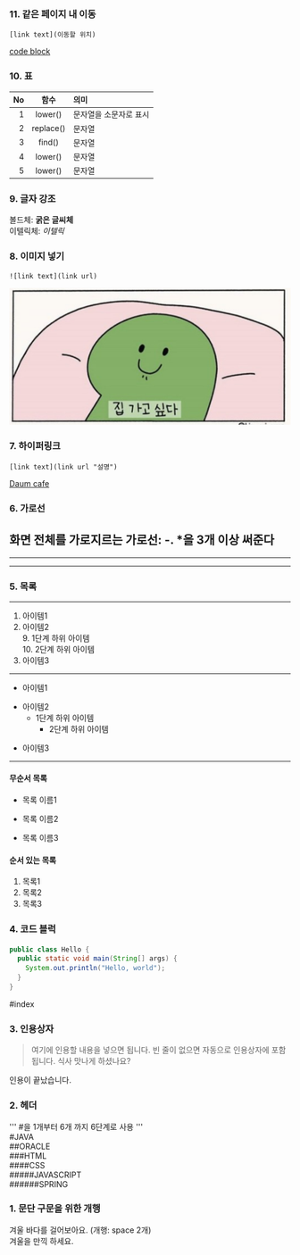 ### 11. 같은 페이지 내 이동
```
[link text](이동할 위치)
```
[code block](index)

### 10. 표
|No|함수|의미|
|------------:|:------------:|:------------|
|1|lower()|문자열을 소문자로 표시|
|2|replace()|문자열|
|3|find()|문자열|
|4|lower()|문자열|
|5|lower()|문자열|

### 9. 글자 강조
볼드체: **굵은 글씨체**  
이텔릭체: *이텔릭*

### 8. 이미지 넣기
```
![link text](link url)
```
![window image](https://github.com/heosungmu/markdown20240125/blob/main/2020-11-12%2B08_51_50.453.jpg)

### 7. 하이퍼링크
``` 
[link text](link url "설명")
```
[Daum cafe](https://cafe.daum.net/pcwk "수업자료 cafe")

### 6. 가로선
화면 전체를 가로지르는 가로선: -. *을 3개 이상 써준다
---
***
----

### 5. 목록
---
1. 아이템1
2. 아이템2  
   9. 1단계 하위 아이템  
    10. 2단계 하위 아이템
3. 아이템3
---
- 아이템1
+ 아이템2
  - 1단계 하위 아이템
    * 2단계 하위 아이템
* 아이템3
---
#### 무순서 목록
* 목록 이름1
- 목록 이름2
+ 목록 이름3


#### 순서 있는 목록
1. 목록1
1. 목록2
3. 목록3

### 4. 코드 블럭
```JAVA
public class Hello {
  public static void main(String[] args) {
    System.out.println("Hello, world");
  }
}

````

#index

### 3. 인용상자
>여기에 인용할 내용을 넣으면 됩니다.
>빈 줄이 없으면 자동으로 인용상자에 포함 됩니다.
식사 맛나게 하셨나요?

인용이 끝났습니다.

### 2. 헤더
''' #을 1개부터 6개 까지 6단계로 사용 '''  
#JAVA  
##ORACLE  
###HTML  
####CSS  
#####JAVASCRIPT  
######SPRING

### 1. 문단 구문을 위한 개행
겨울 바다를 걸어보아요.
(개행: space 2개)  
겨울을 만끽 하세요.
